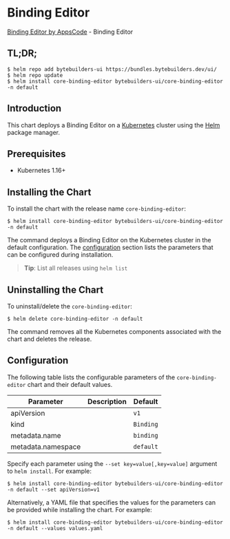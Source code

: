 # Binding Editor

[Binding Editor by AppsCode](https://byte.builders) - Binding Editor

## TL;DR;

```console
$ helm repo add bytebuilders-ui https://bundles.bytebuilders.dev/ui/
$ helm repo update
$ helm install core-binding-editor bytebuilders-ui/core-binding-editor -n default
```

## Introduction

This chart deploys a Binding Editor on a [Kubernetes](http://kubernetes.io) cluster using the [Helm](https://helm.sh) package manager.

## Prerequisites

- Kubernetes 1.16+

## Installing the Chart

To install the chart with the release name `core-binding-editor`:

```console
$ helm install core-binding-editor bytebuilders-ui/core-binding-editor -n default
```

The command deploys a Binding Editor on the Kubernetes cluster in the default configuration. The [configuration](#configuration) section lists the parameters that can be configured during installation.

> **Tip**: List all releases using `helm list`

## Uninstalling the Chart

To uninstall/delete the `core-binding-editor`:

```console
$ helm delete core-binding-editor -n default
```

The command removes all the Kubernetes components associated with the chart and deletes the release.

## Configuration

The following table lists the configurable parameters of the `core-binding-editor` chart and their default values.

|     Parameter      | Description |  Default  |
|--------------------|-------------|-----------|
| apiVersion         |             | `v1`      |
| kind               |             | `Binding` |
| metadata.name      |             | `binding` |
| metadata.namespace |             | `default` |


Specify each parameter using the `--set key=value[,key=value]` argument to `helm install`. For example:

```console
$ helm install core-binding-editor bytebuilders-ui/core-binding-editor -n default --set apiVersion=v1
```

Alternatively, a YAML file that specifies the values for the parameters can be provided while
installing the chart. For example:

```console
$ helm install core-binding-editor bytebuilders-ui/core-binding-editor -n default --values values.yaml
```
